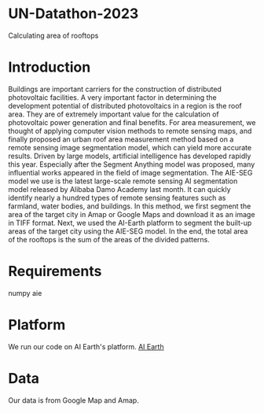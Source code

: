 # UN-Datathon-2023
Calculating area of rooftops

# Introduction
Buildings are important carriers for the construction of distributed photovoltaic facilities. A very important factor in determining the development potential of distributed photovoltaics in a region is the roof area. They are of extremely important value for the calculation of photovoltaic power generation and final benefits.
For area measurement, we thought of applying computer vision methods to remote sensing maps, and finally proposed an urban roof area measurement method based on a remote sensing image segmentation model, which can yield more accurate results.
Driven by large models, artificial intelligence has developed rapidly this year. Especially after the Segment Anything model was proposed, many influential works appeared in the field of image segmentation. The AIE-SEG model we use is the latest large-scale remote sensing AI segmentation model released by Alibaba Damo Academy last month. It can quickly identify nearly a hundred types of remote sensing features such as farmland, water bodies, and buildings.
In this method, we first segment the area of the target city in Amap or Google Maps and download it as an image in TIFF format. Next, we used the AI-Earth platform to segment the built-up areas of the target city using the AIE-SEG model. In the end, the total area of the rooftops is the sum of the areas of the divided patterns. 

# Requirements
numpy
aie

# Platform
We run our code on AI Earth's platform. [AI Earth](https://engine-aiearth.aliyun.com/)

# Data
Our data is from Google Map and Amap.
